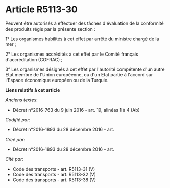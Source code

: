 # Article R5113-30

Peuvent être autorisés à effectuer des tâches d'évaluation de la conformité des produits régis par la présente section :

1° Les organismes habilités à cet effet par arrêté du ministre chargé de la mer ;

2° Les organismes accrédités à cet effet par le Comité français d'accréditation (COFRAC) ;

3° Les organismes désignés à cet effet par l'autorité compétente d'un autre Etat membre de l'Union européenne, ou d'un Etat
partie à l'accord sur l'Espace économique européen ou de la Turquie.

**Liens relatifs à cet article**

_Anciens textes_:

  - Décret n°2016-763 du 9 juin 2016 - art. 19, alinéas 1 à 4  (Ab)

_Codifié par_:

  - Décret n°2016-1893 du 28 décembre 2016 - art.

_Créé par_:

  - Décret n°2016-1893 du 28 décembre 2016 - art.

_Cité par_:

  - Code des transports - art. R5113-31 (V)
  - Code des transports - art. R5113-32 (V)
  - Code des transports - art. R5113-38 (V)
